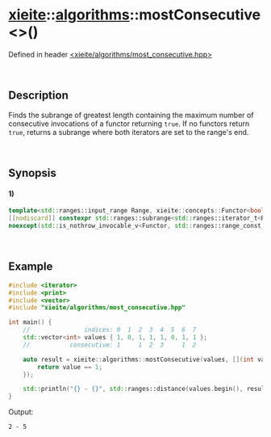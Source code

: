 # [xieite](../../xieite.md)\:\:[algorithms](../../algorithms.md)\:\:mostConsecutive\<\>\(\)
Defined in header [<xieite/algorithms/most_consecutive.hpp>](../../../include/xieite/algorithms/most_consecutive.hpp)

&nbsp;

## Description
Finds the subrange of greatest length containing the maximum number of consecutive invocations of a functor returning `true`. If no functors return `true`, returns a subrange where both iterators are set to the range's end.

&nbsp;

## Synopsis
#### 1)
```cpp
template<std::ranges::input_range Range, xieite::concepts::Functor<bool(std::ranges::range_const_reference_t<Range>)> Functor>
[[nodiscard]] constexpr std::ranges::subrange<std::ranges::iterator_t<Range>> mostConsecutive(Range&& range, Functor&& selector = Functor())
noexcept(std::is_nothrow_invocable_v<Functor, std::ranges::range_const_reference_t<Range>>);
```

&nbsp;

## Example
```cpp
#include <iterator>
#include <print>
#include <vector>
#include "xieite/algorithms/most_consecutive.hpp"

int main() {
    //               indices: 0  1  2  3  4  5  6  7
    std::vector<int> values { 1, 0, 1, 1, 1, 0, 1, 1 };
    //           consecutive: 1     1  2  3     1  2

    auto result = xieite::algorithms::mostConsecutive(values, [](int value) -> bool {
        return value == 1;
    });

    std::println("{} - {}", std::ranges::distance(values.begin(), result.begin()), std::ranges::distance(values.begin(), result.end()));
}
```
Output:
```
2 - 5
```
